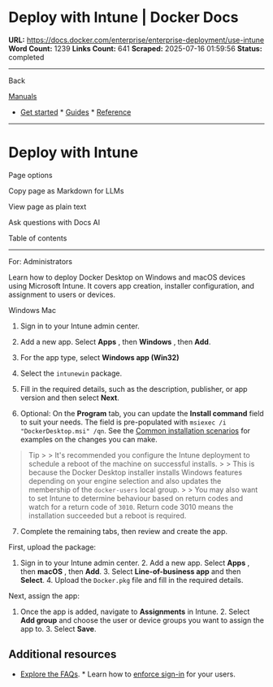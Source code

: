 # Deploy with Intune | Docker Docs

**URL:** https://docs.docker.com/enterprise/enterprise-deployment/use-intune
**Word Count:** 1239
**Links Count:** 641
**Scraped:** 2025-07-16 01:59:56
**Status:** completed

---

Back

[Manuals](https://docs.docker.com/manuals/)

  * [Get started](https://docs.docker.com/get-started/)   * [Guides](https://docs.docker.com/guides/)   * [Reference](https://docs.docker.com/reference/)

* * *

# Deploy with Intune

Page options

Copy page as Markdown for LLMs

View page as plain text

Ask questions with Docs AI

Table of contents

* * *

For: Administrators

Learn how to deploy Docker Desktop on Windows and macOS devices using Microsoft Intune. It covers app creation, installer configuration, and assignment to users or devices.

Windows  Mac

  1. Sign in to your Intune admin center.

  2. Add a new app. Select **Apps** , then **Windows** , then **Add**.

  3. For the app type, select **Windows app \(Win32\)**

  4. Select the `intunewin` package.

  5. Fill in the required details, such as the description, publisher, or app version and then select **Next**.

  6. Optional: On the **Program** tab, you can update the **Install command** field to suit your needs. The field is pre-populated with `msiexec /i "DockerDesktop.msi" /qn`. See the [Common installation scenarios](https://docs.docker.com/enterprise/enterprise-deployment/msi-install-and-configure/) for examples on the changes you can make.

> Tip >  > It's recommended you configure the Intune deployment to schedule a reboot of the machine on successful installs. >  > This is because the Docker Desktop installer installs Windows features depending on your engine selection and also updates the membership of the `docker-users` local group. >  > You may also want to set Intune to determine behaviour based on return codes and watch for a return code of `3010`. Return code 3010 means the installation succeeded but a reboot is required.

  7. Complete the remaining tabs, then review and create the app.

First, upload the package:

  1. Sign in to your Intune admin center.   2. Add a new app. Select **Apps** , then **macOS** , then **Add**.   3. Select **Line-of-business app** and then **Select**.   4. Upload the `Docker.pkg` file and fill in the required details.

Next, assign the app:

  1. Once the app is added, navigate to **Assignments** in Intune.   2. Select **Add group** and choose the user or device groups you want to assign the app to.   3. Select **Save**.

## Additional resources

  * [Explore the FAQs](https://docs.docker.com/enterprise/enterprise-deployment/faq/).   * Learn how to [enforce sign-in](https://docs.docker.com/enterprise/security/enforce-sign-in/) for your users.